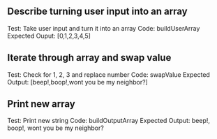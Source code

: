 ## Describe turning user input into an array

Test: Take user input and turn it into an array
Code: buildUserArray
Expected Ouput: [0,1,2,3,4,5]

## Iterate through array and swap value

Test: Check for 1, 2, 3 and replace number
Code: swapValue
Expected Output: [beep!,boop!,wont you be my neighbor?]

## Print new array

Test: Print new string
Code: buildOutputArray
Expected Output: beep!, boop!, wont you be my neighbor?